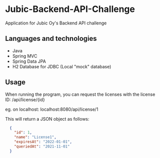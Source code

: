 # Jubic-Backend-API-Challenge
Application for Jubic Oy's Backend API challenge

## Languages and technologies

- Java
- Spring MVC
- Spring Data JPA
- H2 Database for JDBC (Local "mock" database)

## Usage

When running the program, you can request the licenses with the license ID:
  /api/license/{id}

 eg. on localhost:
  localhost:8080/api/license/1
  
This will return a JSON object as follows:
```JSON
  {
    "id": 1,
    "name": "License1",
    "expiresAt": "2022-01-01",
    "queriedAt": "2021-11-01"
  }
```
